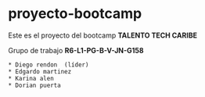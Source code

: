 # proyecto-bootcamp

Este es el proyecto del bootcamp **TALENTO TECH CARIBE**

Grupo de trabajo  **R6-L1-PG-B-V-JN-G158**
```
* Diego rendon  (líder)
* Edgardo martinez
* Karina alen
* Dorian puerta
```
